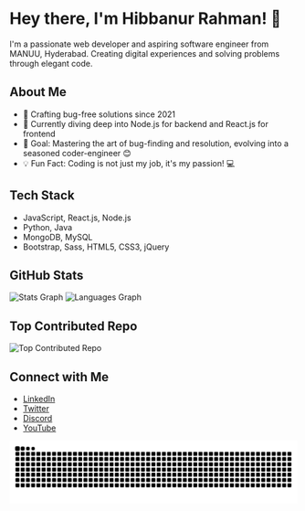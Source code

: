 # Hey there, I'm Hibbanur Rahman! 👋

I'm a passionate web developer and aspiring software engineer from MANUU, Hyderabad. Creating digital experiences and solving problems through elegant code.

## About Me

- 🚀 Crafting bug-free solutions since 2021
- 🌱 Currently diving deep into Node.js for backend and React.js for frontend
- 🎯 Goal: Mastering the art of bug-finding and resolution, evolving into a seasoned coder-engineer 😊
- 💡 Fun Fact: Coding is not just my job, it's my passion! 💻

## Tech Stack

- JavaScript, React.js, Node.js
- Python, Java
- MongoDB, MySQL
- Bootstrap, Sass, HTML5, CSS3, jQuery

## GitHub Stats

![Stats Graph](https://github-readme-stats.vercel.app/api?username=hibbanur-rahman&hide_title=false&hide_rank=false&show_icons=true&include_all_commits=true&count_private=true&disable_animations=false&theme=dracula&locale=en&hide_border=false&order=1)
![Languages Graph](https://github-readme-stats.vercel.app/api/top-langs?username=hibbanur-rahman&locale=en&hide_title=false&layout=compact&card_width=320&langs_count=5&theme=dracula&hide_border=false&order=2)

## Top Contributed Repo

![Top Contributed Repo](https://github-contributor-stats.vercel.app/api?username=hibbanur-rahman&limit=10&theme=dark&combine_all_yearly_contributions=true)

## Connect with Me

- [LinkedIn](https://www.linkedin.com/in/hibbanur-rahman-826864231/?trk=public_profile_browsemap&originalSubdomain=in)
- [Twitter](#)
- [Discord](#)
- [YouTube](#)

![Snake Animation](https://raw.githubusercontent.com/hibbanur-rahman/hibbanur-rahman/output/snake.svg)

